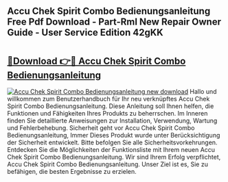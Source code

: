 ## Accu Chek Spirit Combo Bedienungsanleitung Free Pdf Download - Part-RmI New Repair Owner Guide - User Service Edition 42gKK

# <h2><a href="http://df4839k.blite.top/?on=Accu+Chek+Spirit+Combo+Bedienungsanleitung">🔗Download 👉🔴 Accu Chek Spirit Combo Bedienungsanleitung</a></h2>

[![Accu Chek Spirit Combo Bedienungsanleitung new download](https://i.imgur.com/lujVjoI.png)](http://df4839k.blite.top/?on=Accu+Chek+Spirit+Combo+Bedienungsanleitung)
Hallo und willkommen zum Benutzerhandbuch für Ihr neu verknüpftes Accu Chek Spirit Combo Bedienungsanleitung. Diese Anleitung soll Ihnen helfen, die Funktionen und Fähigkeiten Ihres Produkts zu beherrschen. Im Inneren finden Sie detaillierte Anweisungen zur Installation, Verwendung, Wartung und Fehlerbehebung. Sicherheit geht vor Accu Chek Spirit Combo Bedienungsanleitung, Immer Dieses Produkt wurde unter Berücksichtigung der Sicherheit entwickelt. Bitte befolgen Sie alle Sicherheitsvorkehrungen. Entdecken Sie die Möglichkeiten der Funktionsliste mit Ihrem neuen Accu Chek Spirit Combo Bedienungsanleitung. Wir sind Ihrem Erfolg verpflichtet, Accu Chek Spirit Combo Bedienungsanleitung. Unser Ziel ist es, Sie zu befähigen, die besten Ergebnisse zu erzielen.
